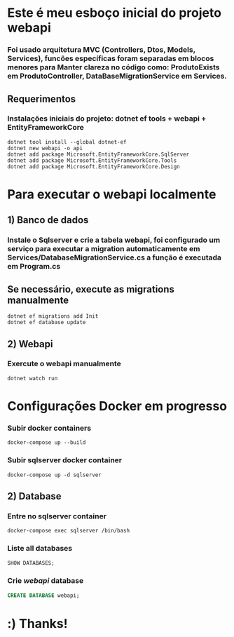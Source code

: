 # Este é meu esboço inicial do projeto webapi
### Foi usado arquitetura MVC (Controllers, Dtos, Models, Services), funcões específicas foram separadas em blocos menores para Manter clareza no código como: ProdutoExists em ProdutoController, DataBaseMigrationService em Services.

## Requerimentos
### Instalações iniciais do projeto: dotnet ef tools + webapi + EntityFrameworkCore
```shell
dotnet tool install --global dotnet-ef
dotnet new webapi -o api
dotnet add package Microsoft.EntityFrameworkCore.SqlServer
dotnet add package Microsoft.EntityFrameworkCore.Tools
dotnet add package Microsoft.EntityFrameworkCore.Design

```
# Para executar o webapi localmente
## 1) Banco de dados
### Instale o Sqlserver e crie a tabela webapi, foi configurado um serviço para executar a migration automaticamente em Services/DatabaseMigrationService.cs a função é executada em Program.cs

## Se necessário, execute as migrations manualmente
```shell
dotnet ef migrations add Init
dotnet ef database update
```

## 2) Webapi
### Exercute o webapi manualmente
```shell
dotnet watch run
```

# Configurações Docker em progresso
### Subir docker containers
```shell
docker-compose up --build
```

### Subir sqlserver docker container
```shell
docker-compose up -d sqlserver
```

## 2) Database
### Entre no sqlserver container
```shell
docker-compose exec sqlserver /bin/bash
```

### Liste all databases
```sql
SHOW DATABASES;
```

### Crie *webapi* database
```sql
CREATE DATABASE webapi;
```

# :) Thanks!
